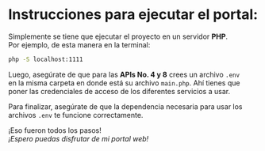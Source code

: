 # Instrucciones para ejecutar el portal:

Simplemente se tiene que ejecutar el proyecto en un servidor **PHP**.  
Por ejemplo, de esta manera en la terminal:

```bash
php -S localhost:1111
```

Luego, asegúrate de que para las **APIs No. 4 y 8** crees un archivo `.env`  
en la misma carpeta en donde está su archivo `main.php`. Ahí tienes que  
poner las credenciales de acceso de los diferentes servicios a usar.

Para finalizar, asegúrate de que la dependencia necesaria para usar los  
archivos `.env` te funcione correctamente.

¡Eso fueron todos los pasos!  
_¡Espero puedas disfrutar de mi portal web!_
